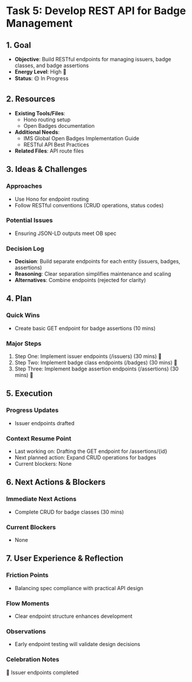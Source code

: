 # Task 5: Develop REST API for Badge Management

## 1. Goal
- **Objective**: Build RESTful endpoints for managing issuers, badge classes, and badge assertions
- **Energy Level**: High 🔋
- **Status**: 🟡 In Progress

## 2. Resources
- **Existing Tools/Files**: 
  - Hono routing setup
  - Open Badges documentation
- **Additional Needs**:
  - IMS Global Open Badges Implementation Guide
  - RESTful API Best Practices
- **Related Files**: API route files

## 3. Ideas & Challenges
### Approaches
- Use Hono for endpoint routing
- Follow RESTful conventions (CRUD operations, status codes)

### Potential Issues
- Ensuring JSON-LD outputs meet OB spec

### Decision Log
- **Decision**: Build separate endpoints for each entity (issuers, badges, assertions)
- **Reasoning**: Clear separation simplifies maintenance and scaling
- **Alternatives**: Combine endpoints (rejected for clarity)

## 4. Plan
### Quick Wins
- Create basic GET endpoint for badge assertions (10 mins)

### Major Steps
1. Step One: Implement issuer endpoints (/issuers) (30 mins) 🎯
2. Step Two: Implement badge class endpoints (/badges) (30 mins) 🎯
3. Step Three: Implement badge assertion endpoints (/assertions) (30 mins) 🎯

## 5. Execution
### Progress Updates
- Issuer endpoints drafted

### Context Resume Point
- Last working on: Drafting the GET endpoint for /assertions/{id}
- Next planned action: Expand CRUD operations for badges
- Current blockers: None

## 6. Next Actions & Blockers
### Immediate Next Actions
- Complete CRUD for badge classes (30 mins)

### Current Blockers
- None

## 7. User Experience & Reflection
### Friction Points
- Balancing spec compliance with practical API design

### Flow Moments
- Clear endpoint structure enhances development

### Observations
- Early endpoint testing will validate design decisions

### Celebration Notes
🎉 Issuer endpoints completed 